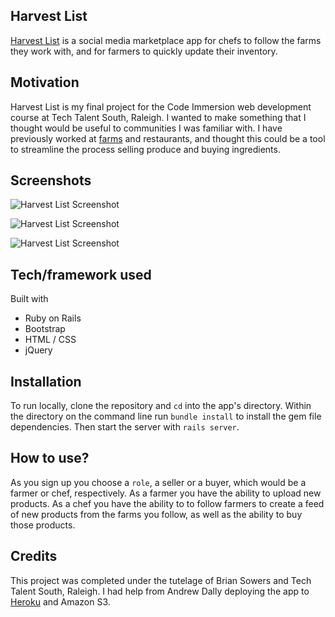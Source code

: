 ## Harvest List
[Harvest List][heroku] is a social media marketplace app for chefs to follow the farms they work with, and for farmers to quickly update their inventory.

## Motivation
Harvest List is my final project for the Code Immersion web development course at Tech Talent South, Raleigh. I wanted to make something that I thought would be useful to communities I was familiar with. I have previously worked at [farms](http://www.fourleaffarm.org/) and restaurants, and thought this could be a tool to streamline the process selling produce and buying ingredients.
 
## Screenshots
![Harvest List Screenshot](http://www.jeremypurser.com/assets/images/hl_ss_1.png)

![Harvest List Screenshot](http://www.jeremypurser.com/assets/images/hl_ss_2.png)

![Harvest List Screenshot](http://www.jeremypurser.com/assets/images/hl_ss_3.png)

## Tech/framework used
Built with
* Ruby on Rails
* Bootstrap
* HTML / CSS
* jQuery


## Installation
To run locally, clone the repository and `cd` into the app's directory. Within the directory on the command line run `bundle install` to install the gem file dependencies. Then start the server with `rails server`.


## How to use?
As you sign up you choose a `role`, a seller or a buyer, which would be a farmer or chef, respectively. As a farmer you have the ability to upload new products. As a chef you have the ability to to follow farmers to create a feed of new products from the farms you follow, as well as the ability to buy those products.



## Credits
This project was completed under the tutelage of Brian Sowers and Tech Talent South, Raleigh. I had help from Andrew Dally deploying the app to [Heroku][heroku] and Amazon S3. 


[heroku]: https://harvestlist.herokuapp.com/
